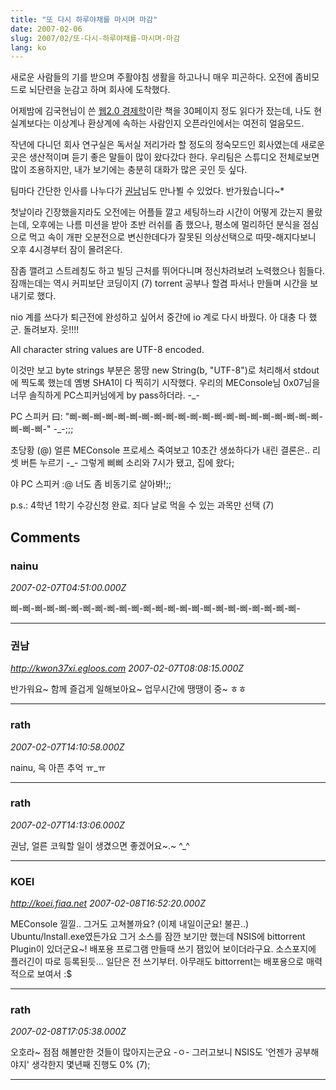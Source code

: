 ```yaml
---
title: "또 다시 하루야채를 마시며 마감"
date: 2007-02-06
slug: 2007/02/또-다시-하루야채를-마시며-마감
lang: ko
---
```


새로운 사람들의 기를 받으며 주활야침 생활을 하고나니 매우 피곤하다.
오전에 좀비모드로 뇌단련을 눈감고 하며 회사에 도착했다.

어제밤에 김국현님이 쓴 [웹2.0 경제학](http://www.yes24.com/Goods/FTGoodsView.aspx?goodsNo=2156349&CategoryNumber=001001025007003)이란 책을 30페이지 정도 읽다가 잤는데,
나도 현실계보다는 이상계나 환상계에 속하는 사람인지 오픈라인에서는 여전히 얼음모드.

작년에 다니던 회사 연구실은 독서실 저리가라 할 정도의 정숙모드인 회사였는데
새로운 곳은 생산적이며 듣기 좋은 말들이 많이 왔다갔다 한다. 우리팀은 스튜디오 전체로보면 많이 조용하지만, 내가 보기에는 충분히 대화가 많은 곳인 듯 싶다. 

팀마다 간단한 인사를 나누다가 [권남](http://kwon37xi.egloos.com/)님도 만나뵐 수 있었다. 반가웠습니다~*

첫날이라 긴장했을지라도 오전에는 어플들 깔고 세팅하느라 시간이 어떻게 갔는지 몰랐는데,
오후에는 나름 미션을 받아 초반 러쉬를 좀 했으나,
평소에 멀리하던 분식을 점심으로 먹고 속이 개판 오분전으로 변신한데다가 
잘못된 의상선택으로 따땃-해지다보니 오후 4시경부터 잠이 몰려온다. 

잠좀 깰려고 스트레칭도 하고 빌딩 근처를 뛰어다니며 정신차려보려 노력했으나 힘들다.
잠깨는데는 역시 커피보단 코딩이지 (7) torrent 공부나 할겸 파서나 만들며 시간을 보내기로 했다.

nio 계를 쓰다가 퇴근전에 완성하고 싶어서 중간에 io 계로 다시 바꿨다. 아 대충 다 했군. 돌려보자.
웃!!!!

All character string values are UTF-8 encoded. 

이것만 보고 byte strings 부분은 몽땅 new String(b, "UTF-8")로 처리해서 stdout에 찍도록 했는데
옘병 SHA1이 다 찍히기 시작했다. 우리의 MEConsole님 0x07님을 너무 솔직하게 PC스피커님에게 by pass하더라. -_-

PC 스피커 曰: "삐-삐-삐-삐-삐-삐-삐-삐-삐-삐-삐-삐-삐-삐-삐-삐-삐-삐-삐-삐-삐-삐-삐-삐-" -_-;;;

초당황 (@) 얼른 MEConsole 프로세스 죽여보고 10초간 생쑈하다가 내린 결론은.. 리셋 버튼 누르기 -_- 
그렇게 삐삐 소리와 7시가 됐고, 집에 왔다;

야 PC 스피커 :@ 너도 좀 비동기로 살아봐!;;
 
p.s.: 4학년 1학기 수강신청 완료. 죄다 날로 먹을 수 있는 과목만 선택 (7)

## Comments

### nainu
*2007-02-07T04:51:00.000Z*

삐-삐-삐-삐-삐-삐-삐-삐-삐-삐-삐-삐-삐-삐-삐-삐-삐-삐-삐-삐-삐-삐-삐-삐-

---

### 권남
*http://kwon37xi.egloos.com*
*2007-02-07T08:08:15.000Z*

반가워요~ 함께 즐겁게 일해보아요~
업무시간에 땡땡이 중~ ㅎㅎ

---

### rath
*2007-02-07T14:10:58.000Z*

nainu, 윽 아픈 추억 ㅠ_ㅠ

---

### rath
*2007-02-07T14:13:06.000Z*

권남, 얼른 코웍할 일이 생겼으면 좋겠어요~.~ ^_^

---

### KOEI
*http://koei.fiaa.net*
*2007-02-08T16:52:20.000Z*

MEConsole 낄낄.. 그거도 고쳐볼까요? (이제 내일이군요! 불끈..)
Ubuntu/Install.exe였든가요 그거 소스를 잠깐 보기만 했는데
NSIS에 bittorrent Plugin이 있더군요~!
배포용 프로그램 만들때 쓰기 잼있어 보이더라구요. 소스포지에 플러긴이 따로 등록된듯... 일단은 전 쓰기부터. 아무래도 bittorrent는 배포용으로 매력적으로 보여서 :$

---

### rath
*2007-02-08T17:05:38.000Z*

오호라~ 점점 해볼만한 것들이 많아지는군요 -ㅇ-
그러고보니 NSIS도 '언젠가 공부해야지' 생각한지 몇년째 진행도 0% (7);

---

